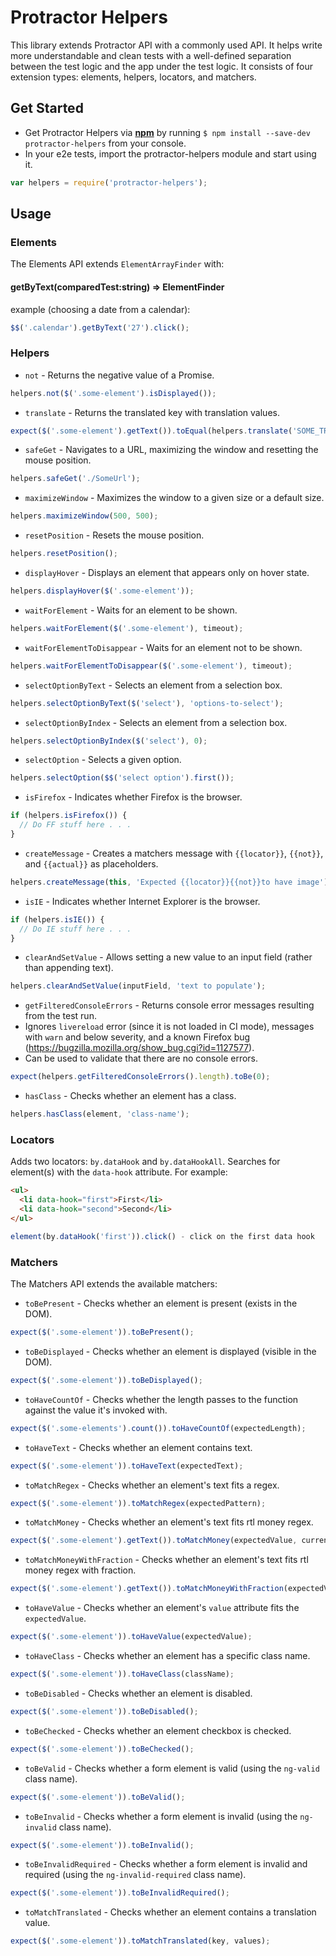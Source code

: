 # Protractor Helpers

This library extends Protractor API with a commonly used API. It helps write more understandable and clean tests with a well-defined separation between the test logic and the app under the test logic. It consists of four extension types: elements, helpers, locators, and matchers.

## Get Started
* Get Protractor Helpers via **[npm](https://www.npmjs.com/)** by running `$ npm install --save-dev protractor-helpers` from your console.
* In your e2e tests, import the protractor-helpers module and start using it.
```js
var helpers = require('protractor-helpers');
```

## Usage
### Elements
The Elements API extends `ElementArrayFinder` with:
#### getByText(comparedTest:string) => ElementFinder

example (choosing a date from a calendar):
```js
$$('.calendar').getByText('27').click();
```

### Helpers
* `not` - Returns the negative value of a Promise. 
```js
helpers.not($('.some-element').isDisplayed());
```

* `translate` - Returns the translated key with translation values.
```js
expect($('.some-element').getText()).toEqual(helpers.translate('SOME_TRANSLATION_KEY'));
```

* `safeGet` - Navigates to a URL, maximizing the window and resetting the mouse position.
```js
helpers.safeGet('./SomeUrl');
```

* `maximizeWindow` - Maximizes the window to a given size or a default size.
```js
helpers.maximizeWindow(500, 500);
```

* `resetPosition` - Resets the mouse position.
```js
helpers.resetPosition();
```

* `displayHover` - Displays an element that appears only on hover state.
```js
helpers.displayHover($('.some-element'));
```

* `waitForElement` - Waits for an element to be shown.
```js
helpers.waitForElement($('.some-element'), timeout);
```

* `waitForElementToDisappear` - Waits for an element not to be shown.
```js
helpers.waitForElementToDisappear($('.some-element'), timeout);
```

* `selectOptionByText` - Selects an element from a selection box.
```js
helpers.selectOptionByText($('select'), 'options-to-select');
```

* `selectOptionByIndex` - Selects an element from a selection box.
```js
helpers.selectOptionByIndex($('select'), 0);
```

* `selectOption` - Selects a given option.
```js
helpers.selectOption($$('select option').first());
```

* `isFirefox` - Indicates whether Firefox is the browser.
```js
if (helpers.isFirefox()) {
  // Do FF stuff here . . .
}
```

* `createMessage` - Creates a matchers message with `{{locator}}`, `{{not}}`, and `{{actual}}` as placeholders.
```js
helpers.createMessage(this, 'Expected {{locator}}{{not}}to have image') + '.');
```

* `isIE` - Indicates whether Internet Explorer is the browser.
```js
if (helpers.isIE()) {
  // Do IE stuff here . . .
}
```

* `clearAndSetValue` - Allows setting a new value to an input field (rather than appending text).
```js
helpers.clearAndSetValue(inputField, 'text to populate');
```

* `getFilteredConsoleErrors` - Returns console error messages resulting from the test run.
* Ignores `livereload` error (since it is not loaded in CI mode), messages with `warn` and below severity, and a known Firefox bug (https://bugzilla.mozilla.org/show_bug.cgi?id=1127577).
* Can be used to validate that there are no console errors.
```js
expect(helpers.getFilteredConsoleErrors().length).toBe(0);
```

* `hasClass` - Checks whether an element has a class.
```js
helpers.hasClass(element, 'class-name');
```

### Locators
Adds two locators: `by.dataHook` and `by.dataHookAll`.
Searches for element(s) with the `data-hook` attribute. For example:
```html
<ul>
  <li data-hook="first">First</li>
  <li data-hook="second">Second</li>
</ul>
```
```js
element(by.dataHook('first')).click() - click on the first data hook
```

### Matchers
The Matchers API extends the available matchers:
* `toBePresent` - Checks whether an element is present (exists in the DOM).
```js
expect($('.some-element')).toBePresent();
```

* `toBeDisplayed` - Checks whether an element is displayed (visible in the DOM).
```js
expect($('.some-element')).toBeDisplayed();
```

* `toHaveCountOf` - Checks whether the length passes to the function against the value it's invoked with.
```js
expect($('.some-elements').count()).toHaveCountOf(expectedLength);
```

* `toHaveText` - Checks whether an element contains text.
```js
expect($('.some-element')).toHaveText(expectedText);
```

* `toMatchRegex` - Checks whether an element's text fits a regex.
```js
expect($('.some-element')).toMatchRegex(expectedPattern);
```

* `toMatchMoney` - Checks whether an element's text fits rtl money regex.
```js
expect($('.some-element').getText()).toMatchMoney(expectedValue, currencySymbol);
```

* `toMatchMoneyWithFraction` - Checks whether an element's text fits rtl money regex with fraction.
```js
expect($('.some-element').getText()).toMatchMoneyWithFraction(expectedValue, currencySymbol);
```

* `toHaveValue` - Checks whether an element's `value` attribute fits the `expectedValue`.
```js
expect($('.some-element')).toHaveValue(expectedValue);
```

* `toHaveClass` - Checks whether an element has a specific class name.
```js
expect($('.some-element')).toHaveClass(className);
```

* `toBeDisabled` - Checks whether an element is disabled.
```js
expect($('.some-element')).toBeDisabled();
```

* `toBeChecked` - Checks whether an element checkbox is checked.
```js
expect($('.some-element')).toBeChecked();
```

* `toBeValid` - Checks whether a form element is valid (using the `ng-valid` class name).
```js
expect($('.some-element')).toBeValid();
```

* `toBeInvalid` - Checks whether a form element is invalid (using the `ng-invalid` class name).
```js
expect($('.some-element')).toBeInvalid();
```

* `toBeInvalidRequired` - Checks whether a form element is invalid and required (using the `ng-invalid-required` class name).
```js
expect($('.some-element')).toBeInvalidRequired();
```

* `toMatchTranslated` - Checks whether an element contains a translation value.
```js
expect($('.some-element')).toMatchTranslated(key, values);
```
